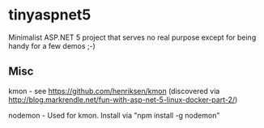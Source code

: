 # tinyaspnet5
Minimalist ASP.NET 5 project that serves no real purpose except for being handy for a few demos ;-)


## Misc
kmon - see https://github.com/henriksen/kmon (discovered via http://blog.markrendle.net/fun-with-asp-net-5-linux-docker-part-2/)

nodemon - Used for kmon. Install via "npm install -g nodemon"